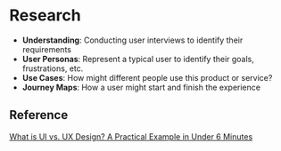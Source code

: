 # Research

- **Understanding**: Conducting user interviews to identify their requirements
- **User Personas**: Represent a typical user to identify their goals, frustrations, etc.
- **Use Cases**: How might different people use this product or service?
- **Journey Maps**: How a user might start and finish the experience

## Reference

[What is UI vs. UX Design? A Practical Example in Under 6 Minutes](https://www.youtube.com/watch?v=TgqeRTwZvIo&ab_channel=DesignCourse)
